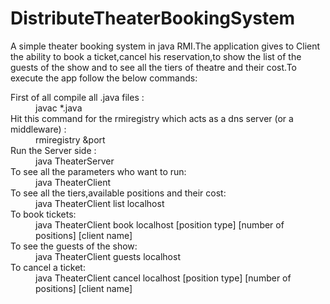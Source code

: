 # DistributeTheaterBookingSystem

<p>A simple theater booking system in java RMI.The application gives to Client the ability to book a ticket,cancel his reservation,to show the list of the guests of the show and to see all the tiers of theatre and their cost.To execute the app follow the below commands:</p>
 <dl>
 <dt>First of all compile all .java files :</dt>
  <dd>javac *.java</dd>
 
 <dt>Hit this command for the rmiregistry which acts as a dns server (or a middleware) :</dt>
 <dd>rmiregistry &port</dd>
 
 <dt>Run the Server side :</dt>
 <dd>java TheaterServer</dd>
 <img href="screenshots/in.jpg">
  <dt> To see all the parameters who want to run:<dt>
  <dd>java TheaterClient<dd>
 
  <dt> To see all the tiers,available positions and their cost:</dt>
  <dd>java TheaterClient list localhost<dd>
 
  <dt> To book tickets:</dt>
  <dd>java TheaterClient book localhost [position type] [number of positions]  [client name]</dd>
 
  <dt> To see the guests of the show:</dt>
  <dd>java TheaterClient guests localhost</dd>
 
  <dt> To cancel a ticket:</dt>
  <dd>java TheaterClient cancel localhost [position type]  [number of positions] [client name]</dd>
 </dl>
